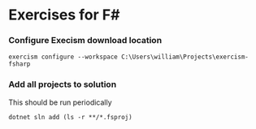 # Exercises for F#

### Configure Execism download location
```
exercism configure --workspace C:\Users\william\Projects\exercism-fsharp
```

### Add all projects to solution
This should be run periodically

```
dotnet sln add (ls -r **/*.fsproj)
```